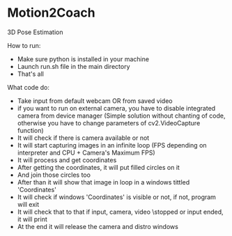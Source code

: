 # Motion2Coach

3D Pose Estimation

How to run:

- Make sure python is installed in your machine
- Launch run.sh file in the main directory
- That's all

What code do:

- Take input from default webcam OR from saved video
- if you want to run on external camera, you have to disable integrated camera from device manager (Simple solution
  without chanting of code, otherwise you have to change parameters of cv2.VideoCapture function)
- It will check if there is camera available or not
- It will start capturing images in an infinite loop (FPS depending on interpreter and CPU + Camera's Maximum FPS)
- It will process and get coordinates
- After getting the coordinates, it will put filled circles on it
- And join those circles too
- After than it will show that image in loop in a windows tittled 'Coordinates'
- It will check if windows 'Coordinates' is visible or not, if not, program will exit
- It will check that to that if input, camera, video \stopped or input ended, it will print
- At the end it will release the camera and distro windows 